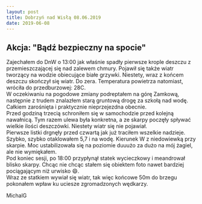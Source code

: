 ```yaml
---
layout: post
title: Dobrzyń nad Wisłą 08.06.2019
date: 2019-06-08
---
```


## Akcja: "Bądź bezpieczny na spocie"  

Zajechałem do DnW o 13:00 jak właśnie spadły pierwsze krople deszczu z przemieszczającej się nad zalewem chmury. 
Pojawił się także wiatr tworzący na wodzie obiecujące białe grzywki. 
Niestety, wraz z końcem deszczu skończył się wiatr. Do zera. Temperatura powietrza natomiast, wróciła do przedburzowej: 28C.  
W oczekiwaniu na pogodowe zmiany podreptałem na górę Zamkową, następnie z trudem znalazłem starą gruntową drogę za szkołą nad wodę. 
Całkiem zarośnięta i praktycznie nieprzejezdna obecnie.  
Przed godziną trzecią schroniłem się w samochodzie przed kolejną nawałnicą. 
Tym razem ulewa była konkretna, a ze skarpy poczęły spływać wielkie ilości deszczówki. Niestety wiatr się nie pojawiał.  
Pierwsze listki drgnęły przed czwartą jak już traciłem wszelkie nadzieje. 
Szybko, szybko otaklowałem 5,7 i na wodę. Kierunek W z niedowiewką przy skarpie. 
Moc ustabilizowała się na poziomie duuużo za dużo na mój żagiel, ale nie wymiękałem.  
Pod koniec sesji, po 18:00 przypłynął statek wycieczkowy i meandrował blisko skarpy. 
Chcąc nie chcąc stałem się obiektem foto nawet bardziej pociągającym niż urwisko :smile:.  
Wraz ze statkiem wywiał się wiatr, tak więc końcowe 50m do brzegu pokonałem wpław ku uciesze zgromadzonych wędkarzy.  

MichalG
